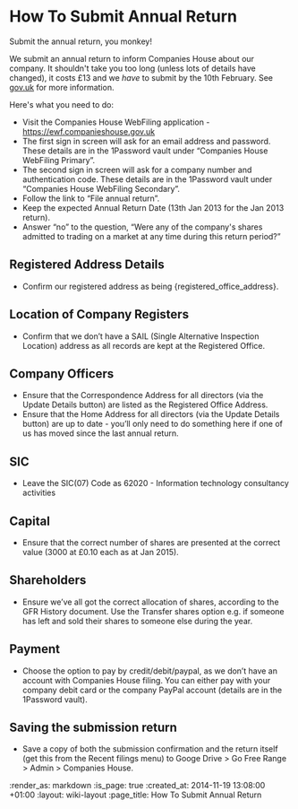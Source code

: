 How To Submit Annual Return
===========================

Submit the annual return, you monkey!

We submit an annual return to inform Companies House about our company. It shouldn't take you too long (unless lots of details have changed), it costs £13 and we *have* to submit by the 10th February. See [gov.uk](https://www.gov.uk/file-an-annual-return-with-companies-house) for more information.

Here's what you need to do:

* Visit the Companies House WebFiling application - https://ewf.companieshouse.gov.uk
* The first sign in screen will ask for an email address and password. These details are in the 1Password vault under “Companies House WebFiling Primary”.
* The second sign in screen will ask for a company number and authentication code. These details are in the 1Password vault under “Companies House WebFiling Secondary”.
* Follow the link to “File annual return”.
* Keep the expected Annual Return Date (13th Jan 2013 for the Jan 2013 return).
* Answer “no” to the question, “Were any of the company's shares admitted to trading on a market at any time during this return period?”

## Registered Address Details
* Confirm our registered address as being {registered_office_address}.

## Location of Company Registers
* Confirm that we don’t have a SAIL (Single Alternative Inspection Location) address as all records are kept at the Registered Office.

## Company Officers
* Ensure that the Correspondence Address for all directors (via the Update Details button) are listed as the Registered Office Address.
* Ensure that the Home Address for all directors (via the Update Details button) are up to date - you’ll only need to do something here if one of us has moved since the last annual return.

## SIC
* Leave the SIC(07) Code as 62020 - Information technology consultancy activities

## Capital
* Ensure that the correct number of shares are presented at the correct value (3000 at £0.10 each as at Jan 2015).

## Shareholders
* Ensure we’ve all got the correct allocation of shares, according to the GFR History document. Use the Transfer shares option e.g. if someone has left and sold their shares to someone else during the year.

## Payment
* Choose the option to pay by credit/debit/paypal, as we don’t have an account with Companies House filing. You can either pay with your company debit card or the company PayPal account (details are in the 1Password vault).

## Saving the submission return
* Save a copy of both the submission confirmation and the return itself (get this from the Recent filings menu) to Googe Drive > Go Free Range > Admin > Companies House.

:render_as: markdown
:is_page: true
:created_at: 2014-11-19 13:08:00 +01:00
:layout: wiki-layout
:page_title: How To Submit Annual Return
